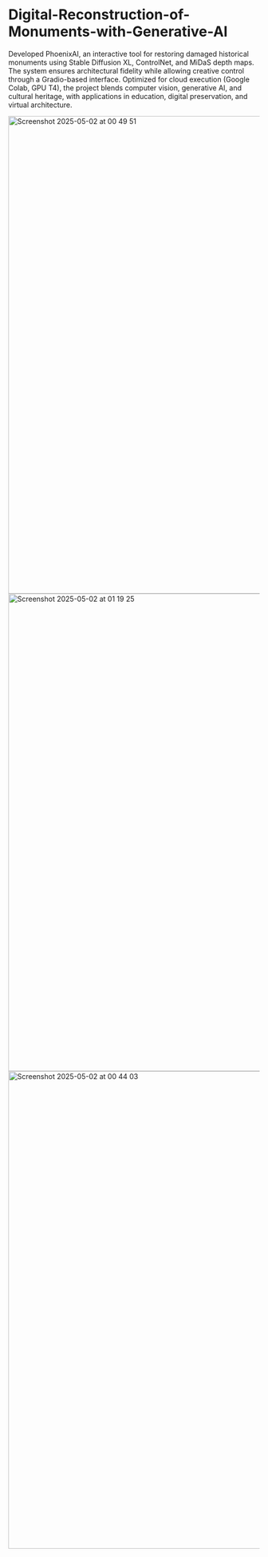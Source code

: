 # Digital-Reconstruction-of-Monuments-with-Generative-AI
Developed PhoenixAI, an interactive tool for restoring damaged historical monuments using Stable Diffusion XL, ControlNet, and MiDaS depth maps. The system ensures architectural fidelity while allowing creative control through a Gradio-based interface. Optimized for cloud execution (Google Colab, GPU T4), the project blends computer vision, generative AI, and cultural heritage, with applications in education, digital preservation, and virtual architecture.

<img width="1470" height="956" alt="Screenshot 2025-05-02 at 00 49 51" src="https://github.com/user-attachments/assets/1c6ba7c6-ad9b-4925-a8b7-065ea37d9916" />

<img width="1470" height="956" alt="Screenshot 2025-05-02 at 01 19 25" src="https://github.com/user-attachments/assets/4f8846a8-b2b9-4684-b11e-375311a65985" />

<img width="1470" height="956" alt="Screenshot 2025-05-02 at 00 44 03" src="https://github.com/user-attachments/assets/b4e326a8-25da-405d-ae97-e2213b78422c" />


